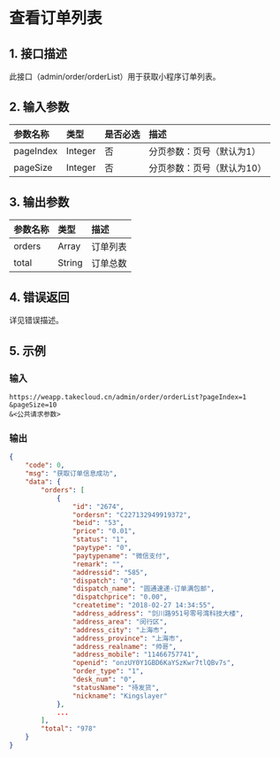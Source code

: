 # 查看订单列表

## 1. 接口描述

此接口（admin/order/orderList）用于获取小程序订单列表。

## 2. 输入参数

| 参数名称 | 类型 | 是否必选 | 描述 |
| :--- | :--- | :--- | :--- |
| pageIndex | Integer | 否 | 分页参数：页号（默认为1） |
| pageSize | Integer | 否 | 分页参数：页号（默认为10） |

## 3. 输出参数

| 参数名称 | 类型 | 描述 |
| :--- | :--- | :--- |
| orders | Array | 订单列表 |
| total | String | 订单总数 |

## 4. 错误返回

详见错误描述。

## 5. 示例

### 输入

```
https://weapp.takecloud.cn/admin/order/orderList?pageIndex=1
&pageSize=10
&<公共请求参数>
```

### 输出

```json
{
    "code": 0,
    "msg": "获取订单信息成功",
    "data": {
        "orders": [
            {
                "id": "2674",
                "ordersn": "C227132949919372",
                "beid": "53",
                "price": "0.01",
                "status": "1",
                "paytype": "0",
                "paytypename": "微信支付",
                "remark": "",
                "addressid": "585",
                "dispatch": "0",
                "dispatch_name": "圆通速递-订单满包邮",
                "dispatchprice": "0.00",
                "createtime": "2018-02-27 14:34:55",
                "address_address": "剑川路951号零号湾科技大楼",
                "address_area": "闵行区",
                "address_city": "上海市",
                "address_province": "上海市",
                "address_realname": "帅哥",
                "address_mobile": "11466757741",
                "openid": "onzUY0Y1GBD6KaYSzKwr7tlQBv7s",
                "order_type": "1",
                "desk_num": "0",
                "statusName": "待发货",
                "nickname": "Kingslayer"
            },
            ...
        ],
        "total": "978"
    }
}
```



